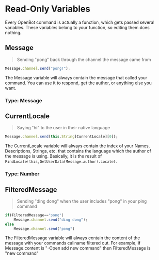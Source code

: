 
# Read-Only Variables

Every OpenBot command is actually a function, which gets passed several variables. These variables belong to your function, so editing them does nothing.

## Message

> Sending "pong" back through the channel the message came from

```javascript
Message.channel.send("pong!");
```

The Message variable will always contain the message that called your command. You can use it to respond, get the author, or anything else you want.

### Type: Message


## CurrentLocale

> Saying "hi" to the user in their native language

```javascript
Message.channel.send(this.String[CurrentLocale][0]);
```

The CurrentLocale variable will always contain the index of your Names, Descriptions, Strings, etc. that contains the language which the author of the message is using. Basically, it is the result of `FindLocale(this,GetUserData(Message.author).Locale)`.

### Type: Number

## FilteredMessage

> Sending "ding dong" when the user includes "pong" in your ping command

```javascript
if(FilteredMessage=="pong")
    Message.channel.send("ding dong");
else
    Message.channel.send("pong")
```
The FilteredMessage variable will always contain the content of the message with your commands callname filtered out. For example, if Message.content is "-Open add new command" then FilteredMessage is "new command"
